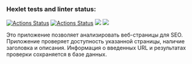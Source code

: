 ### Hexlet tests and linter status:
[![Actions Status](https://github.com/Alexandr-Kuzmin13/java-project-72/workflows/hexlet-check/badge.svg)](https://github.com/Alexandr-Kuzmin13/java-project-72/actions)
[![Actions Status](https://github.com/Alexandr-Kuzmin13/java-project-72/workflows/main/badge.svg)](https://github.com/Alexandr-Kuzmin13/java-project-72/actions)
<a href="https://codeclimate.com/github/Alexandr-Kuzmin13/java-project-72/maintainability"><img src="https://api.codeclimate.com/v1/badges/d9762c6218d323b4f069/maintainability" /></a>
<a href="https://codeclimate.com/github/Alexandr-Kuzmin13/java-project-72/test_coverage"><img src="https://api.codeclimate.com/v1/badges/d9762c6218d323b4f069/test_coverage" /></a>


Это приложение позволяет анализировать веб-страницы для SEO. Приложение проверяет доступность указанной страницы, наличие заголовка и описания. Информация о введенных URL и результатах проверки сохраняется в базе данных.
